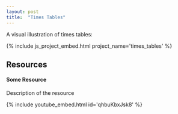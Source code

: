 ```yaml
---
layout: post
title:  "Times Tables"
---
```


A visual illustration of times tables:

{% include js_project_embed.html project_name='times_tables' %}

## Resources

#### Some Resource
Description of the resource

{% include youtube_embed.html id='qhbuKbxJsk8' %}

